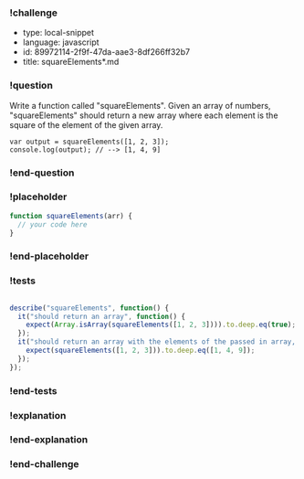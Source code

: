### !challenge

* type: local-snippet
* language: javascript
* id: 89972114-2f9f-47da-aae3-8df266ff32b7
* title: squareElements*.md

### !question

Write a function called "squareElements".
Given an array of numbers, "squareElements" should return a new array where each element is the square of the element of the given array.
```
var output = squareElements([1, 2, 3]);
console.log(output); // --> [1, 4, 9]
```

### !end-question

### !placeholder

```js
function squareElements(arr) {
  // your code here
}
```

### !end-placeholder

### !tests

```js

describe("squareElements", function() {
  it("should return an array", function() {
    expect(Array.isArray(squareElements([1, 2, 3]))).to.deep.eq(true);
  });
  it("should return an array with the elements of the passed in array, squared", function() {
    expect(squareElements([1, 2, 3])).to.deep.eq([1, 4, 9]);
  });
});


```

### !end-tests

### !explanation

### !end-explanation

### !end-challenge
